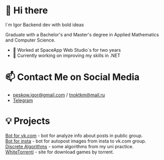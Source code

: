 # 👋 Hi there 
I`m Igor Backend dev with bold ideas

Graduate with a Bachelor's and Master's degree in Applied Mathematics and Computer Science.

- :rocket: Worked at SpaceApp Web Studio`s for two years
- 🌱 Currently working on improving my skills in .NET

# 📫 Contact Me on Social Media
- peskow.igor@gmail.com / tnoktkm@mail.ru
- [Telegram](https://t.me/peskowww)
# 💡 Projects 
[Bot for vk.com](https://github.com/tnoktkm/VkBotForTopPosts) - bot for analyze info about posts in public group.<br>
[Bot for insta](https://github.com/tnoktkm/AutoPostingBotFromInstagramToVk) - bot for autopost images from insta to vk.com group.<br>
[Discrete Algorithms](https://github.com/tnoktkm/Discrete-mathematics) - some algorithms from my uni practice.<br>
[WhiteTorrenti](https://github.com/tnoktkm/whitetorrenti) - site for download games by torrent.<br>

<!--

Here are some ideas to get you started:

- 🌱 I’m currently learning **Go**
